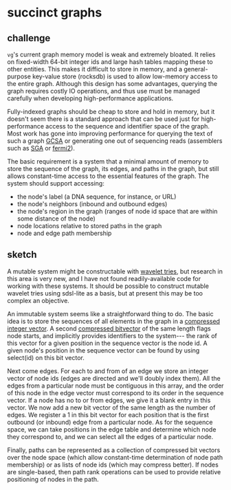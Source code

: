 # succinct graphs

## challenge

`vg`'s current graph memory model is weak and extremely bloated. It relies on fixed-width 64-bit integer ids and large hash tables mapping these to other entities. This makes it difficult to store in memory, and a general-purpose key-value store (rocksdb) is used to allow low-memory access to the entire graph. Although this design has some advantages, querying the graph requires costly IO operations, and thus use must be managed carefully when developing high-performance applications.

Fully-indexed graphs should be cheap to store and hold in memory, but it doesn't seem there is a standard approach that can be used just for high-performance access to the sequence and identifier space of the graph. Most work has gone into improving performance for querying the text of such a graph [GCSA](https://github.com/jltsiren/gcsa2) or generating one out of sequencing reads (assemblers such as [SGA](https://github.com/jts/sga) or [fermi2](https://github.com/lh3/fermi2)).

The basic requirement is a system that a minimal amount of memory to store the sequence of the graph, its edges, and paths in the graph, but still allows constant-time access to the essential features of the graph. The system should support accessing:

* the node's label (a DNA sequence, for instance, or URL)
* the node's neighbors (inbound and outbound edges)
* the node's region in the graph (ranges of node id space that are within some distance of the node)
* node locations relative to stored paths in the graph
* node and edge path membership

## sketch

A mutable system might be constructable with [wavelet tries](http://arxiv.org/abs/1204.3581), but research in this area is very new, and I have not found readily-available code for working with these systems. It should be possible to construct mutable wavelet tries using sdsl-lite as a basis, but at present this may be too complex an objective.

An immutable system seems like a straightforward thing to do. The basic idea is to store the sequences of all elements in the graph in a [compressed integer vector](https://github.com/simongog/sdsl-lite/blob/master/include/sdsl/enc_vector.hpp#L48-L58). A second [compressed bitvector](https://github.com/simongog/sdsl-lite/blob/master/include/sdsl/rrr_vector.hpp) of the same length flags node starts, and implicitly provides identifiers to the system--- the rank of this vector for a given position in the sequence vector is the node id. A given node's position in the sequence vector can be found by using select(id) on this bit vector.

Next come edges. For each to and from of an edge we store an integer vector of node ids (edges are directed and we'll doubly index them). All the edges from a particular node must be contiguous in this array, and the order of this node in the edge vector must correspond to its order in the sequence vector. If a node has no to or from edges, we give it a blank entry in this vector. We now add a new bit vector of the same length as the number of edges. We register a 1 in this bit vector for each position that is the first outbound (or inbound) edge from a particular node. As for the sequence space, we can take positions in the edge table and determine which node they correspond to, and we can select all the edges of a particular node.

Finally, paths can be represented as a collection of compressed bit vectors over the node space (which allow constant-time determination of node path membership) or as lists of node ids (which may compress better). If nodes are single-based, then path rank operations can be used to provide relative positioning of nodes in the path.
